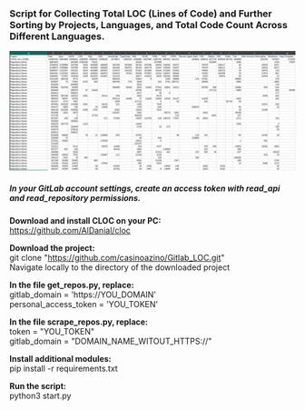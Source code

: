 ### Script for Collecting Total LOC (Lines of Code) and Further Sorting by Projects, Languages, and Total Code Count Across Different Languages.

![example](./example_scrin.png)


##### In your GitLab account settings, create an access token with read_api and read_repository permissions.

**Download and install CLOC on your PC:**  
https://github.com/AlDanial/cloc  

**Download the project:**  
git clone "https://github.com/casinoazino/Gitlab_LOC.git"  
Navigate locally to the directory of the downloaded project  

**In the file get_repos.py, replace:**  
gitlab_domain = 'https://YOU_DOMAIN'  
personal_access_token = 'YOU_TOKEN'  

**In the file scrape_repos.py, replace:**  
token = "YOU_TOKEN"  
gitlab_domain = "DOMAIN_NAME_WITOUT_HTTPS://"  

**Install additional modules:**  
pip install -r requirements.txt

**Run the script:**  
python3 start.py
